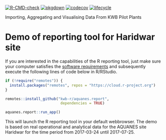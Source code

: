 [![R-CMD-check](https://github.com/KWB-R/kwb.pilot/workflows/R-CMD-check/badge.svg)](https://github.com/KWB-R/kwb.pilot/actions?query=workflow%3AR-CMD-check)
[![pkgdown](https://github.com/KWB-R/kwb.pilot/workflows/pkgdown/badge.svg)](https://github.com/KWB-R/kwb.pilot/actions?query=workflow%3Apkgdown)
[![codecov](https://codecov.io/github/KWB-R/kwb.pilot/branch/master/graphs/badge.svg)](https://codecov.io/github/KWB-R/kwb.pilot)
[![lifecycle](https://img.shields.io/badge/lifecycle-stable-brightgreen.svg)](https://www.tidyverse.org/lifecycle/#stable) 


Importing, Aggregating and Visualising Data From KWB Pilot Plants

# Demo of reporting tool for Haridwar site   

If you are interested in the capabilities of the R reporting tool, just make sure your computer satisfies the [software requirements](articles/A1_installation.html#pre-required-software) and subsequently execute the following lines of code below in R/RStudio. 

```r
if (!require("remotes")) {
  install.packages("remotes", repos = "https://cloud.r-project.org")
}

remotes::install_github("kwb-r/aquanes.report", 
                         dependencies = TRUE)

aquanes.report::run_app()

```

This will launch the R reporting tool in your default webbrowser. The demo is based on real operational and analytical data for the AQUANES site Haridwar for the time period from 2017-03-24 until 2017-07-25. 
